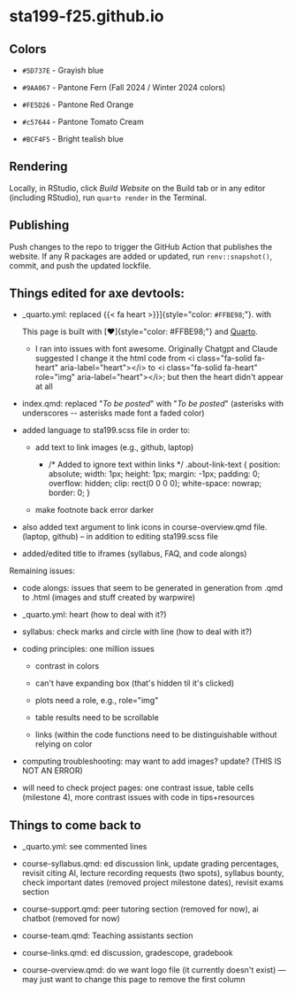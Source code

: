 # sta199-f25.github.io

## Colors

-   `#5D737E` - Grayish blue

-   `#9AA067` - Pantone Fern (Fall 2024 / Winter 2024 colors)

-   `#FE5D26` - Pantone Red Orange

-   `#c57644` - Pantone Tomato Cream

-   `#BCF4F5` - Bright tealish blue

## Rendering

Locally, in RStudio, click *Build Website* on the Build tab or in any editor (including RStudio), run `quarto render` in the Terminal.

## Publishing

Push changes to the repo to trigger the GitHub Action that publishes the website. If any R packages are added or updated, run `renv::snapshot()`, commit, and push the updated lockfile.

## Things edited for axe devtools:

-   \_quarto.yml: replaced {{< fa heart >}}\]{style="color: `#FFBE98`;"}. with

    <p>This page is built with [♥]{style="color: #FFBE98;"} and <a href="https://quarto.org/">Quarto</a>.</p>

    -   I ran into issues with font awesome. Originally Chatgpt and Claude suggested I change it the html code from \<i class="fa-solid fa-heart" aria-label="heart"\>\</i\> to \<i class="fa-solid fa-heart" role="img" aria-label="heart"\>\</i\>; but then the heart didn't appear at all

-   index.qmd: replaced "*To be posted*" with "*To be posted*" (asterisks with underscores -- asterisks made font a faded color)

-   added language to sta199.scss file in order to:

    -   add text to link images (e.g., github, laptop)

        -   /\* Added to ignore text within links \*/ .about-link-text { position: absolute; width: 1px; height: 1px; margin: -1px; padding: 0; overflow: hidden; clip: rect(0 0 0 0); white-space: nowrap; border: 0; }

    -   make footnote back error darker

-   also added text argument to link icons in course-overview.qmd file. (laptop, github) – in addition to editing sta199.scss file

-   added/edited title to iframes (syllabus, FAQ, and code alongs)

Remaining issues:

-   code alongs: issues that seem to be generated in generation from .qmd to .html (images and stuff created by warpwire)

-   \_quarto.yml: heart (how to deal with it?)

-   syllabus: check marks and circle with line (how to deal with it?)

-   coding principles: one million issues

    -   contrast in colors

    -   can't have expanding box (that's hidden til it's clicked)

    -   plots need a role, e.g., role="img"

    -   table results need to be scrollable

    -   links (within the code functions need to be distinguishable without relying on color

-   computing troubleshooting: may want to add images? update? (THIS IS NOT AN ERROR)

-   will need to check project pages: one contrast issue, table cells (milestone 4), more contrast issues with code in tips+resources

## Things to come back to

-   \_quarto.yml: see commented lines

-   course-syllabus.qmd: ed discussion link, update grading percentages, revisit citing AI, lecture recording requests (two spots), syllabus bounty, check important dates (removed project milestone dates), revisit exams section

-   course-support.qmd: peer tutoring section (removed for now), ai chatbot (removed for now)

-   course-team.qmd: Teaching assistants section

-   course-links.qmd: ed discussion, gradescope, gradebook

-   course-overview.qmd: do we want logo file (it currently doesn't exist) — may just want to change this page to remove the first column

    ## 
